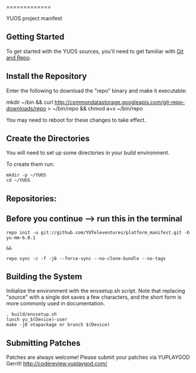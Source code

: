 =============

YUOS project manifest


Getting Started
---------------
To get started with the YUOS sources, you'll need to get
familiar with [Git and Repo](http://source.android.com/source/version-control.html).


Install the Repository
----------------------

Enter the following to download the "repo" binary and make it executable:

mkdir ~/bin && curl http://commondatastorage.googleapis.com/git-repo-downloads/repo > ~/bin/repo && chmod a+x ~/bin/repo

You may need to reboot for these changes to take effect. 


Create the Directories
----------------------

You will need to set up some directories in your build environment.

To create them run:

    mkdir -p ~/YUOS
    cd ~/YUOS


Repositories:
---------------

Before you continue --> run this in the terminal
----------------------------------------
    repo init -u git://github.com/YUTeleventures/platform_manifest.git -b yu-mm-6.0.1
    
    && 
    
    repo sync -c -f -j8 --force-sync --no-clone-bundle --no-tags


Building the System
-------------------

Initialize the environment with the envsetup.sh script. Note that replacing "source" with a single dot saves a few characters, and the short form is more commonly used in documentation.

    . build/envsetup.sh
    lunch yu_$(Device)-user
    make -j8 otapackage or brunch $(Device)

Submitting Patches
------------------
Patches are always welcome! Please submit your patches via YUPLAYGOD Gerrit! 
http://codereview.yuplaygod.com/
